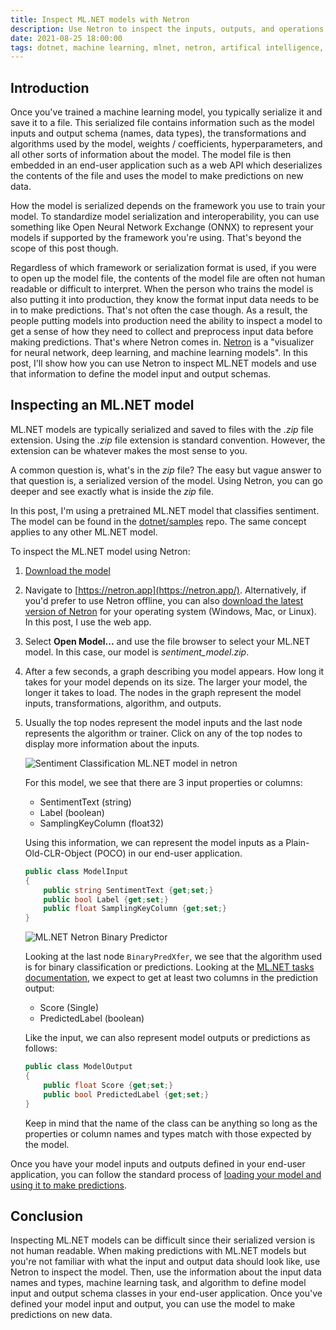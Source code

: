 ```yaml
---
title: Inspect ML.NET models with Netron
description: Use Netron to inspect the inputs, outputs, and operations that make up an ML.NET machine learning model.
date: 2021-08-25 18:00:00
tags: dotnet, machine learning, mlnet, netron, artifical intelligence, tooling
---
```


## Introduction

Once you've trained a machine learning model, you typically serialize it and save it to a file. This serialized file contains information such as the model inputs and output schema (names, data types), the transformations and algorithms used by the model,  weights / coefficients, hyperparameters, and all other sorts of information about the model. The model file is then embedded in an end-user application such as a web API which deserializes the contents of the file and uses the model to make predictions on new data.

How the model is serialized depends on the framework you use to train your model. To standardize model serialization and interoperability, you can use something like Open Neural Network Exchange (ONNX) to represent your models if supported by the framework you're using. That's beyond the scope of this post though.

Regardless of which framework or serialization format is used, if you were to open up the model file, the contents of the model file are often not human readable or difficult to interpret. When the person who trains the model is also putting it into production, they know the format input data needs to be in to make predictions. That's not often the case though. As a result, the people putting models into production need the ability to inspect a model to get a sense of how they need to collect and preprocess input data before making predictions. That's where Netron comes in. [Netron](https://github.com/lutzroeder/Netron) is a "visualizer for neural network, deep learning, and machine learning models". In this post, I'll show how you can use Netron to inspect ML.NET models and use that information to define the model input and output schemas.

## Inspecting an ML.NET model

ML.NET models are typically serialized and saved to files with the *.zip* file extension. Using the *.zip* file extension is standard convention. However, the extension can be whatever makes the most sense to you.

A common question is, what's in the *zip* file? The easy but vague answer to that question is, a serialized version of the model. Using Netron, you can go deeper and see exactly what is inside the *zip* file. 

In this post, I'm using a pretrained ML.NET model that classifies sentiment. The model can be found in the [dotnet/samples](https://github.com/dotnet/samples/blob/main/machine-learning/models/sentimentanalysis/sentiment_model.zip) repo. The same concept applies to any other ML.NET model.

To inspect the ML.NET model using Netron:

1. [Download the model](https://github.com/dotnet/samples/raw/main/machine-learning/models/sentimentanalysis/sentiment_model.zip)
2. Navigate to [https://netron.app](https://netron.app/). Alternatively, if you'd prefer to use Netron offline, you can also [download the latest version of Netron](https://github.com/lutzroeder/netron/releases) for your operating system (Windows, Mac, or Linux). In this post, I use the web app.
3. Select **Open Model...** and use the file browser to select your ML.NET model. In this case, our model is *sentiment_model.zip*.
4. After a few seconds, a graph describing you model appears. How long it takes for your model depends on its size. The larger your model, the longer it takes to load. The nodes in the graph represent the model inputs, transformations, algorithm, and outputs.
5. Usually the top nodes represent the model inputs and the last node represents the algorithm or trainer. Click on any of the top nodes to display more information about the inputs.

    ![Sentiment Classification ML.NET model in netron](https://user-images.githubusercontent.com/11130940/130704589-61ebb612-d65f-4364-b275-bd0d4991d3cf.png)

    For this model, we see that there are 3 input properties or columns:

    - SentimentText (string)
    - Label (boolean)
    - SamplingKeyColumn (float32)

    Using this information, we can represent the model inputs as a Plain-Old-CLR-Object (POCO) in our end-user application.

    ```csharp
    public class ModelInput
    {
        public string SentimentText {get;set;}
        public bool Label {get;set;}
        public float SamplingKeyColumn {get;set;} 
    }
    ```

    ![ML.NET Netron Binary Predictor](https://user-images.githubusercontent.com/11130940/130705880-0baea2f7-7b45-408a-b60c-16acceb54079.png)

    Looking at the last node `BinaryPredXfer`, we see that the algorithm used is for binary classification or predictions. Looking at the [ML.NET tasks documentation](https://docs.microsoft.com/dotnet/machine-learning/resources/tasks#binary-classification-inputs-and-outputs), we expect to get at least two columns in the prediction output:

    - Score (Single)
    - PredictedLabel (boolean)

    Like the input, we can also represent model outputs or predictions as follows:

    ```csharp
    public class ModelOutput
    {
        public float Score {get;set;}
        public bool PredictedLabel {get;set;}
    }
    ```

    Keep in mind that the name of the class can be anything so long as the properties or column names and types match with those expected by the model.

Once you have your model inputs and outputs defined in your end-user application, you can follow the standard process of [loading your model and using it to make predictions](https://docs.microsoft.com/machine-learning/how-to-guides/machine-learning-model-predictions-ml-net).

## Conclusion

Inspecting ML.NET models can be difficult since their serialized version is not human readable. When making predictions with ML.NET models but you're not familiar with what the input and output data should look like, use Netron to inspect the model. Then, use the information about the input data names and types, machine learning task, and algorithm to define model input and output schema classes in your end-user application. Once you've defined your model input and output, you can use the model to make predictions on new data.
